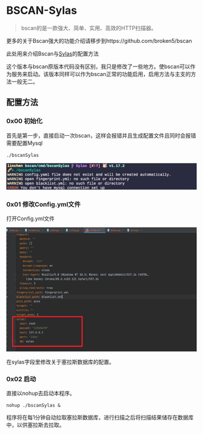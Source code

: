 # BSCAN-Sylas

> bscan的是一款强大、简单、实用、高效的HTTP扫描器。

更多的关于Bscan强大的功能介绍请移步到https://github.com/broken5/bscan

此处用来介绍Bscan与[Sylas](https://github.com/Acmesec/Sylas)的配置方法

这个版本与bscan原版本代码没有区别，我只是修改了一些地方。使bscan可以作为服务来启动。该版本同样可以作为bscan正常的功能启用，启用方法与主支的方法一般无二。

## 配置方法

### 0x00 初始化

首先是第一步，直接启动一次bscan，这样会报错并且生成配置文件且同时会报错需要配置Mysql

```shell
./bscanSylas
```



![](img/1.png)



### 0x01 修改Config.yml文件

打开Config.yml文件

![](img/2.png)

在sylas字段里修改关于塞拉斯数据库的配置。

### 0x02 启动

直接以nohup去启动本程序。

```shell
nohup ./bscanSylas &
```

程序将在每1分钟自动拉取塞拉斯数据库，进行扫描之后将扫描结果储存在数据库中，以供塞拉斯去拉取。

